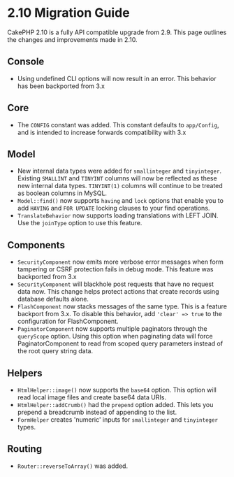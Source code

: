 # 2.10 Migration Guide

CakePHP 2.10 is a fully API compatible upgrade from 2.9. This page outlines
the changes and improvements made in 2.10.

## Console

- Using undefined CLI options will now result in an error. This behavior has
  been backported from 3.x

## Core

- The `CONFIG` constant was added. This constant defaults to `app/Config`,
  and is intended to increase forwards compatibility with 3.x

## Model

- New internal data types were added for `smallinteger` and `tinyinteger`.
  Existing `SMALLINT` and `TINYINT` columns will now be reflected as these
  new internal data types. `TINYINT(1)` columns will continue to be treated as
  boolean columns in MySQL.
- `Model::find()` now supports `having` and `lock` options that enable you
  to add `HAVING` and `FOR UPDATE` locking clauses to your find operations.
- `TranslateBehavior` now supports loading translations with LEFT JOIN. Use
  the `joinType` option to use this feature.

## Components

- `SecurityComponent` now emits more verbose error messages when form
  tampering or CSRF protection fails in debug mode. This feature was backported
  from 3.x
- `SecurityComponent` will blackhole post requests that have no request data
  now. This change helps protect actions that create records using database
  defaults alone.
- `FlashComponent` now stacks messages of the same type. This is a feature
  backport from 3.x. To disable this behavior, add `'clear' => true` to the
  configuration for FlashComponent.
- `PaginatorComponent` now supports multiple paginators through the
  `queryScope` option. Using this option when paginating data will force
  PaginatorComponent to read from scoped query parameters instead of the root
  query string data.

## Helpers

- `HtmlHelper::image()` now supports the `base64` option. This option will
  read local image files and create base64 data URIs.
- `HtmlHelper::addCrumb()` had the `prepend` option added. This lets you
  prepend a breadcrumb instead of appending to the list.
- `FormHelper` creates 'numeric' inputs for `smallinteger` and
  `tinyinteger` types.

## Routing

- `Router::reverseToArray()` was added.
